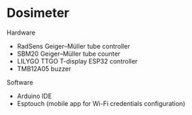 # Dosimeter
Hardware
* RadSens Geiger–Müller tube controller
* SBM20 Geiger–Müller tube counter
* LILYGO TTGO T-display ESP32 controller
* TMB12A05 buzzer

Software
* Arduino IDE
* Esptouch (mobile app for Wi-Fi credentials configuration)
